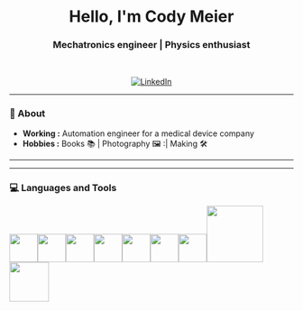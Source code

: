 <h1 align="center"> Hello, I'm Cody Meier </h1>

<h3 align="center">  Mechatronics engineer | Physics enthusiast </h3> <br>

<p align="center"> 
<a href="https://www.linkedin.com/in/cody~meier/"><img alt="LinkedIn" src="https://img.shields.io/badge/-Cody meier-blue?style=flat-square&logo=Linkedin&logoColor=white&link=https://www.linkedin.com/in/sulthannk/"></a>

---------------------------------------------------------------------------------------------------------------------------------------------------------------------------------
### 🤔 About
-  **Working :** Automation engineer for a medical device company
-  **Hobbies :** Books :books: | Photography 🖼️ :| Making 🛠️

-----------------------------------------------------------------------------------------------------------------------------------------------------------------------
-------------------------------------------------------------------------------------------------------------------------------------------------------------------------------

<div>
  <h3> 💻 Languages and Tools </h3>
  <p>
   <img src="https://media.giphy.com/media/3rCcV6sC1o2GY/giphy.gif" width="50"><img src="https://media3.giphy.com/media/ln7z2eWriiQAllfVcn/200w.webp" width="50"><img src="https://i.giphy.com/media/LMt9638dO8dftAjtco/200.webp"   width="50"><img src="https://i.giphy.com/media/eNAsjO55tPbgaor7ma/200w.webp" width="50"><img src="https://i.giphy.com/media/IdyAQJVN2kVPNUrojM/200.webp" width="50"><img src="https://media3.giphy.com/media/kdFc8fubgS31b8DsVu/giphy.webp" width="50"><img src="https://media.giphy.com/media/SU2ic3wTfuC6JhD1lA/giphy.gif" width="50"><img src="https://media.giphy.com/media/kH1DBkPNyZPOk0BxrM/giphy.gif" width="100"><img src="https://media.giphy.com/media/SsCYf6DRFJrOpP0IoM/giphy.gif" width="70">
  <p>
</div> 
